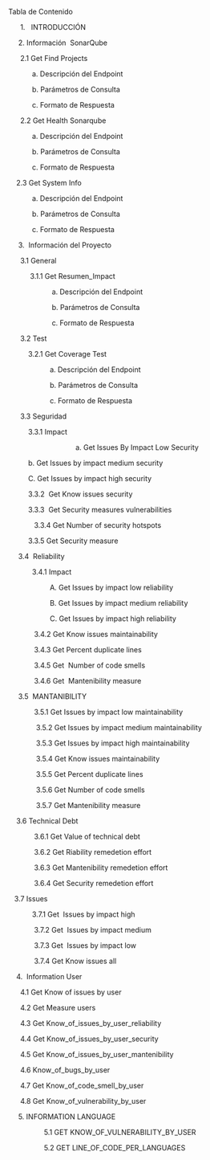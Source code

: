 Tabla de Contenido 

      1.   INTRODUCCIÓN 

     2. Información  SonarQube 

      2.1 Get Find Projects 

            a. Descripción del Endpoint 

            b. Parámetros de Consulta   

            c. Formato de Respuesta   

      2.2 Get Health Sonarqube 

            a. Descripción del Endpoint 

            b. Parámetros de Consulta   

            c. Formato de Respuesta 

    2.3 Get System Info 

            a. Descripción del Endpoint 

            b. Parámetros de Consulta   

            c. Formato de Respuesta 

     3.  Información del Proyecto 

      3.1 General 

           3.1.1 Get Resumen_Impact 

                      a. Descripción del Endpoint 

                      b. Parámetros de Consulta   

                      c. Formato de Respuesta 

      3.2 Test 

          3.2.1 Get Coverage Test 

                     a. Descripción del Endpoint 

                     b. Parámetros de Consulta   

                     c. Formato de Respuesta 

      3.3 Seguridad 

          3.3.1 Impact 

                                  a. Get Issues By Impact Low Security 

          b. Get Issues by impact medium security 

          C. Get Issues by impact high security 

          3.3.2  Get Know issues security 

          3.3.3  Get Security measures vulnerabilities 

             3.3.4 Get Number of security hotspots 

          3.3.5 Get Security measure   

     3.4  Reliability 

            3.4.1 Impact 

                     A. Get Issues by impact low reliability 

                     B. Get Issues by impact medium reliability 

                     C. Get Issues by impact high reliability 

             3.4.2 Get Know issues maintainability 

             3.4.3 Get Percent duplicate lines 

             3.4.5 Get  Number of code smells 

             3.4.6 Get  Mantenibility measure 

     3.5  MANTANIBILITY 

             3.5.1 Get Issues by impact low maintainability 

              3.5.2 Get Issues by impact medium maintainability 

              3.5.3 Get Issues by impact high maintainability 

              3.5.4 Get Know issues maintainability 

              3.5.5 Get Percent duplicate lines 

              3.5.6 Get Number of code smells 

              3.5.7 Get Mantenibility measure 

    3.6 Technical Debt 

             3.6.1 Get Value of technical debt 

             3.6.2 Get Riability remedetion effort 

             3.6.3 Get Mantenibility remedetion effort 

             3.6.4 Get Security remedetion effort 

   3.7 Issues 

            3.7.1 Get  Issues by impact high   

             3.7.2 Get  Issues by impact medium   

             3.7.3 Get  Issues by impact low   

             3.7.4 Get Know issues all 

    4.  Information User 

      4.1 Get Know of issues by user   

      4.2 Get Measure users   

      4.3 Get Know_of_issues_by_user_reliability  

      4.4 Get Know_of_issues_by_user_security  

      4.5 Get Know_of_issues_by_user_mantenibility   

      4.6 Know_of_bugs_by_user   

      4.7 Get Know_of_code_smell_by_user   

      4.8 Get Know_of_vulnerability_by_user 

     5. INFORMATION LANGUAGE 

                  5.1 GET KNOW_OF_VULNERABILITY_BY_USER 

                  5.2 GET LINE_OF_CODE_PER_LANGUAGES